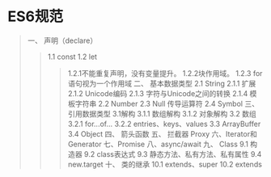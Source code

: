 # ES6规范

> 一、 声明（declare）
>> 1.1 const
>> 1.2 let
>>> 1.2.1不能重复声明，没有变量提升。
>>> 1.2.2块作用域。
>>> 1.2.3 for语句视为一个作用域
> 二、 基本数据类型
>> 2.1 String
>>> 2.1.1 扩展
>>> 2.1.2 Unicode编码
>>> 2.1.3 字符与Unicode之间的转换
>>> 2.1.4 模板字符串
>> 2.2 Number
>> 2.3 Null 传导运算符
>> 2.4 Symbol
> 三、引用数据类型
>> 3.1解构
>>> 3.1.1 数组解构
>>> 3.1.2 对象解构
>> 3.2 数组
>>> 3.2.1 for...of...
>>> 3.2.2 entries、keys、values
>> 3.3 ArrayBuffer
>> 3.4 Object
> 四、 箭头函数
> 五、 拦截器 Proxy
> 六、Iterator和Generator
> 七、Promise
> 八、async/await
> 九、 Class
>> 9.1 构造器
>> 9.2 class表达式
>> 9.3 静态方法、私有方法、私有属性
>> 9.4 new.target
> 十、 类的继承
>> 10.1 extends、super
>> 10.2 extends